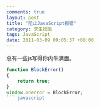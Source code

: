 ```yaml
--- 
comments: true
layout: post
title: "阻止JavaScript报错"
category: 求生技能
tags: JavaScript
date: 2011-03-09 09:05:37 +08:00
---
```

总有一些js写得你内牛满面。

``` javascript
function BlockError()
{
    return true;
}
window.onerror = BlockError;
``` javascript
